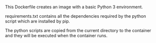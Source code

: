 This Dockerfile creates an image with a basic Python 3 environment.

requirements.txt contains all the dependencies required by the python script which are installed by pip.

The python scripts are copied from the current directory to the container and they will be executed when the container runs.
